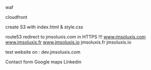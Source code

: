 waf

cloudfront

create S3
  with index.html & style.css

route53 redirect to jmsoluxis.com in HTTPS !!!
  www.jmsoluxis.com
  www.jmsoluxis.fr
  www.jmsoluxis.io
  jmsoluxis.fr
  jmsoluxis.io

test website on :
  dev.jmsoluxis.com

  Contact form
  Google maps
  Linkedin